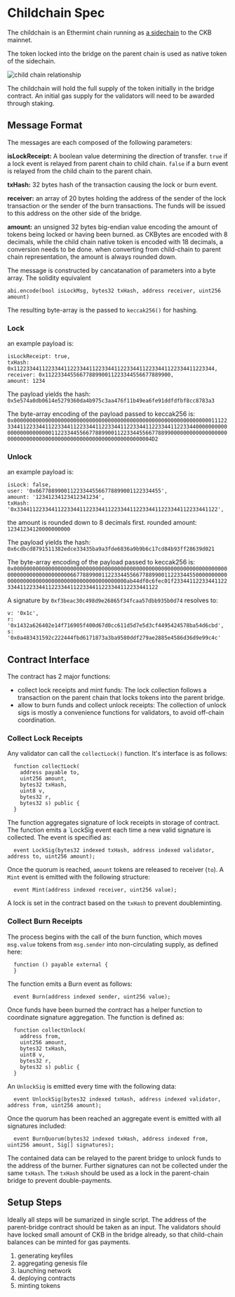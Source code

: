 # Childchain Spec

The childchain is an Ethermint chain running as [a sidechain](https://talk.nervos.org/t/ckb-sidechain-framework/4722) to the CKB mainnet.

The token locked into the bridge on the parent chain is used as native token of the sidechain.

![child chain relationship](https://talk.nervos.org/uploads/default/original/2X/6/6afa0e30c538d6b62aadeb8ce8371dbee963517a.png)

The childchain will hold the full supply of the token initially in the bridge contract. An initial gas supply for the validators will need to be awarded through staking.

## Message Format

The messages are each composed of the following parameters:

**isLockReceipt:** A boolean value determining the direction of transfer. `true` if a lock event is relayed from parent chain to child chain. `false` if a burn event is relayed from the child chain to the parent chain.

**txHash:** 32 bytes hash of the transaction causing the lock or burn event.

**receiver:** an array of 20 bytes holding the address of the sender of the lock transaction or the sender of the burn transactions. The funds will be issued to this address on the other side of the bridge.

**amount:** an unsigned 32 bytes big-endian value encoding the amount of tokens being locked or having been burned. as CKBytes are encoded with 8 decimals, while the child chain native token is encoded with 18 decimals, a conversion needs to be done. when converting from child-chain to parent chain representation, the amount is always rounded down.

The message is constructed by cancatanation of parameters into a byte array. The solidity equivalent 

`abi.encode(bool isLockMsg, bytes32 txHash, address receiver, uint256 amount)`

The resulting byte-array is the passed to `keccak256()` for hashing.

### Lock


an example payload is:

```
isLockReceipt: true,
txHash: 0x1122334411223344112233441122334411223344112233441122334411223344,
receiver: 0x1122334455667788990011223344556677889900,
amount: 1234
```

The payload yields the hash: `0x5e574a0db0614e5279360da4b975c3aa476f11b49ea6fe91ddfdfbf8cc8783a3`

The byte-array encoding of the payload passed to keccak256 is:
`0x00000000000000000000000000000000000000000000000000000000000000011122334411223344112233441122334411223344112233441122334411223344000000000000000000000000112233445566778899001122334455667788990000000000000000000000000000000000000000000000000000000000000004D2`


### Unlock

an example payload is:

```
isLock: false,
user: '0x6677889900112233445566778899001122334455',
amount: '12341234123412341234',
txHash: '0x3344112233441122334411223344112233441122334411223344112233441122',
```

the amount is rounded down to 8 decimals first. rounded amount: `12341234120000000000`

The payload yields the hash: `0x6cdbcd8791511382edce33435ba9a3fde6836a9b9b6c17cd84b93ff28639d021`

The byte-array encoding of the payload passed to keccak256 is:
`0x00000000000000000000000000000000000000000000000000000000000000000000000000000000000000006677889900112233445566778899001122334455000000000000000000000000000000000000000000000000ab44df0c6fec01f23344112233441122334411223344112233441122334411223344112233441122`

A signature by `0xf3beac30c498d9e26865f34fcaa57dbb935b0d74` resolves to:
```
v: '0x1c',
r: '0x1432a626402e14f716905f400d67d0cc611d5d7e5d3cf4495424578ba54d6cbd',
s: '0x0a483431592c222444fbd6171873a3ba9580ddf279ae2885e4586d36d9e99c4c'
```

## Contract Interface

The contract has 2 major functions:
- collect lock receipts and mint funds: The lock collection follows a transaction on the parent chain that locks tokens into the parent bridge. 
- allow to burn funds and collect unlock receipts: The collection of unlock sigs is mostly a convenience functions for validators, to avoid off-chain coordination.

### Collect Lock Receipts

Any validator can call the `collectLock()` function. It's interface is as follows:

```
  function collectLock(
    address payable to,
    uint256 amount,
    bytes32 txHash,
    uint8 v,
    bytes32 r,
    bytes32 s) public {	
  }
```

The function aggregates signature of lock receipts in storage of contract. The function emits a `LockSig event each time a new valid signature is collected. The event is specified as:
```
  event LockSig(bytes32 indexed txHash, address indexed validator, address to, uint256 amount);
```

Once the quorum is reached, `amount` tokens are released to receiver (`to`). A `Mint` event is emitted with the following structure:

```
  event Mint(address indexed receiver, uint256 value);
```

A lock is set in the contract based on the `txHash` to prevent doubleminting.

### Collect Burn Receipts

The process begins with the call of the burn function, which moves `msg.value` tokens from `msg.sender` into non-circulating supply, as defined here:

```
  function () payable external {
  }
```

The function emits a Burn event as follows:
```
  event Burn(address indexed sender, uint256 value);
```

Once funds have been burned the contract has a helper function to coordinate signature aggregation. The function is defined as:
```
  function collectUnlock(
    address from,
    uint256 amount,
    bytes32 txHash,
    uint8 v,
    bytes32 r,
    bytes32 s) public {
  }
```

An `UnlockSig` is emitted every time with the following data:
```
  event UnlockSig(bytes32 indexed txHash, address indexed validator, address from, uint256 amount);
```

Once the quorum has been reached an aggregate event is emitted with all signatures included:

```
  event BurnQuorum(bytes32 indexed txHash, address indexed from, uint256 amount, Sig[] signatures);
```

The contained data can be relayed to the parent bridge to unlock funds to the address of the burner. Further signatures can not be collected under the same `txHash`. The `txHash` should be used as a lock in the parent-chain bridge to prevent double-payments.


## Setup Steps

Ideally all steps will be sumarized in single script. The address of the parent-bridge contract should be taken as an input. The validators should have locked small amount of CKB in the bridge already, so that child-chain balances can be minted for gas payments.

1. generating keyfiles
2. aggregating genesis file
3. launching network
4. deploying contracts
5. minting tokens
